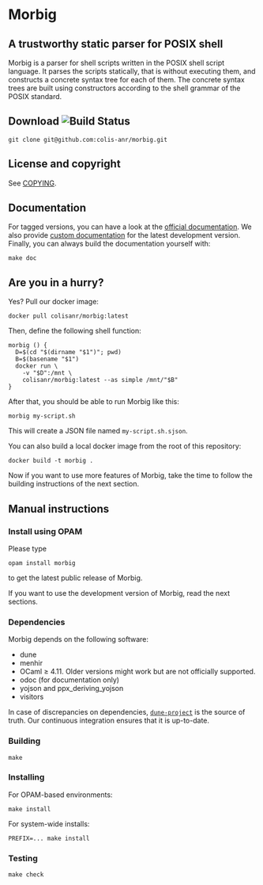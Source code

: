 # Morbig

## A trustworthy static parser for POSIX shell

Morbig is a parser for shell scripts written in the POSIX shell script
language. It parses the scripts statically, that is without executing
them, and constructs a concrete syntax tree for each of them.  The
concrete syntax trees are built using constructors according to the
shell grammar of the POSIX standard.

## Download ![Build Status](https://github.com/colis-anr/morbig/actions/workflows/ci.yml/badge.svg)

    git clone git@github.com:colis-anr/morbig.git

## License and copyright

See [COPYING](./COPYING).

## Documentation

For tagged versions, you can have a look at the [official documentation]. We
also provide [custom documentation] for the latest development version. Finally,
you can always build the documentation yourself with:

    make doc

[official documentation]: https://ocaml.org/p/morbig/latest/doc/
[custom documentation]: https://colis-anr.github.io/morbig/

## Are you in a hurry?

Yes? Pull our docker image:

    docker pull colisanr/morbig:latest

Then, define the following shell function:

    morbig () {
      D=$(cd "$(dirname "$1")"; pwd)
      B=$(basename "$1")
      docker run \
        -v "$D":/mnt \
        colisanr/morbig:latest --as simple /mnt/"$B"
    }

After that, you should be able to run Morbig like this:

    morbig my-script.sh

This will create a JSON file named `my-script.sh.sjson`.

You can also build a local docker image from the root of this
repository:

    docker build -t morbig .

Now if you want to use more features of Morbig, take the time to follow the
building instructions of the next section.

## Manual instructions

### Install using OPAM

Please type

    opam install morbig

to get the latest public release of Morbig.

If you want to use the development version of Morbig, read the next sections.

### Dependencies

Morbig depends on the following software:

- dune
- menhir
- OCaml ≥ 4.11. Older versions might work but are not officially supported.
- odoc (for documentation only)
- yojson and ppx_deriving_yojson
- visitors

In case of discrepancies on dependencies, [`dune-project`](./dune-project) is
the source of truth. Our continuous integration ensures that it is up-to-date.

### Building

    make

### Installing

For OPAM-based environments:

    make install

For system-wide installs:

    PREFIX=... make install

### Testing

    make check
